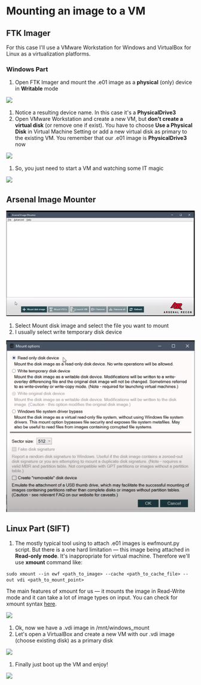 # Mounting an image to a VM

## FTK Imager

For this case I'll use a VMware Workstation for Windows and VirtualBox for Linux as a virtualization platforms.

### Windows Part

1. Open FTK Imager and mount the .e01 image as a **physical** \(only\) device in **Writable** mode  

![](https://habrastorage.org/webt/lb/c6/lv/lbc6lvyxg1ezhi-lvzhv4bw4_uq.gif)

1. Notice a resulting device name. In this case it's a **PhysicalDrive3**
2. Open VMware Workstation and create a new VM, but **don't create a virtual disk** \(or remove one if exist\). You have to choose **Use a Physical Disk** in Virtual Machine Setting or add a new virtual disk as primary to the existing VM. You remember that our .e01 image is **PhysicalDrive3** now

![](https://habrastorage.org/webt/dp/4a/6f/dp4a6fqh_24o4ze2lbnv8xybvpi.gif)

1. So, you just need to start a VM and watching some IT magic  

![](https://habrastorage.org/webt/tl/k8/ad/tlk8adlpbniuw69wvv5msg6pa_g.gif)

## Arsenal Image Mounter

![Mount disk image](../.gitbook/assets/image%20%2847%29.png)

1. Select Mount disk image and select the file you want to mount
2. I usually select write temporary disk device

![](../.gitbook/assets/image%20%2848%29.png)

## Linux Part \(SIFT\)

1. The mostly typical tool using to attach .e01 images is ewfmount.py script. But there is a one hard limitation — this image being attached in **Read-only mode**. It's inappropriate for virtual machine. Therefore we'll use **xmount** command like:  

```text
sudo xmount --in ewf <path_to_image> --cache <path_to_cache_file> --out vdi <path_to_mount_point>
```

The main features of xmount for us — it mounts the image in Read-Write mode and it can take a lot of image types on input. You can check for xmount syntax [here](https://github.com/mika/xmount/blob/master/README).

![](https://habrastorage.org/webt/cf/lt/p7/cfltp73nepf_wxuf5gcph_vif98.gif)

1. Ok, now we have a .vdi image in /mnt/windows\_mount
2. Let's open a VirtualBox and create a new VM with our .vdi image \(choose existing disk\) as a primary disk

![](https://habrastorage.org/webt/l4/ly/fd/l4lyfdkcsloromsy4ilflmntqxi.gif)

1. Finally just boot up the VM and enjoy!  

![](https://habrastorage.org/webt/df/5m/mc/df5mmcf7s2rotceezw8htzgs0ui.gif)

